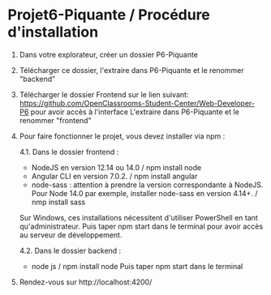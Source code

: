# Projet6-Piquante / Procédure d'installation
1. Dans votre explorateur, créer un dossier P6-Piquante
2. Télécharger ce dossier, l'extraire dans P6-Piquante et le renommer "backend"
3. Télécharger le dossier Frontend sur le lien suivant: https://github.com/OpenClassrooms-Student-Center/Web-Developer-P6 pour avoir accès à l'interface
  L'extraire dans P6-Piquante et le renommer "frontend"

4. Pour faire fonctionner le projet, vous devez installer via npm :

   4.1. Dans le dossier frontend :
    - NodeJS en version 12.14 ou 14.0 / npm install node
    - Angular CLI en version 7.0.2. / npm install angular
    - node-sass : attention à prendre la version correspondante à NodeJS. Pour Node 14.0 par exemple, installer node-sass en version 4.14+. / nmp install sass
    
    Sur Windows, ces installations nécessitent d'utiliser PowerShell en tant qu'administrateur.
    Puis taper npm start dans le terminal pour avoir accès au serveur de développement. 
    
   4.2. Dans le dossier backend :
    - node js / npm install node
    Puis taper npm start dans le terminal
    
 5. Rendez-vous sur http://localhost:4200/
